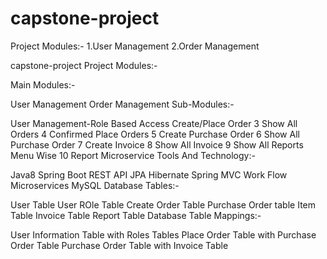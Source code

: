 # capstone-project
Project Modules:- 1.User Management 2.Order Management

capstone-project
Project Modules:-

Main Modules:-

User Management
Order Management
Sub-Modules:-

User Management-Role Based Access
Create/Place Order 3 Show All Orders 4 Confirmed Place Orders 5 Create Purchase Order 6 Show All Purchase Order 7 Create Invoice 8 Show All Invoice 9 Show All Reports Menu Wise 10 Report Microservice
Tools And Technology:-

Java8
Spring Boot
REST API
JPA
Hibernate
Spring MVC Work Flow
Microservices
MySQL
Database Tables:-

User Table
User ROle Table
Create Order Table
Purchase Order table
Item Table
Invoice Table
Report Table
Database Table Mappings:-

User Information Table with Roles Tables
Place Order Table with Purchase Order Table
Purchase Order Table with Invoice Table
